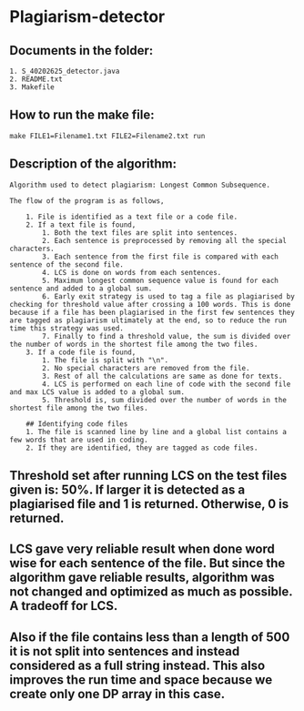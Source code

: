 # Plagiarism-detector

## Documents in the folder:

	1. S_40202625_detector.java
	2. README.txt
	3. Makefile

## How to run the make file:

	make FILE1=Filename1.txt FILE2=Filename2.txt run

## Description of the algorithm:

	Algorithm used to detect plagiarism: Longest Common Subsequence. 
	
	The flow of the program is as follows, 
	
		1. File is identified as a text file or a code file. 
		2. If a text file is found,
			1. Both the text files are split into sentences. 
			2. Each sentence is preprocessed by removing all the special characters. 
			3. Each sentence from the first file is compared with each sentence of the second file. 
			4. LCS is done on words from each sentences. 
			5. Maximum longest common sequence value is found for each sentence and added to a global sum. 
			6. Early exit strategy is used to tag a file as plagiarised by checking for threshold value after crossing a 100 words. This is done because if a file has been plagiarised in the first few sentences they are tagged as plagiarism ultimately at the end, so to reduce the run time this strategy was used.
			7. Finally to find a threshold value, the sum is divided over the number of words in the shortest file among the two files. 
		3. If a code file is found, 
			1. The file is split with "\n". 
			2. No special characters are removed from the file. 
			3. Rest of all the calculations are same as done for texts. 
			4. LCS is performed on each line of code with the second file and max LCS value is added to a global sum. 
			5. Threshold is, sum divided over the number of words in the shortest file among the two files. 
		
		## Identifying code files
		1. The file is scanned line by line and a global list contains a few words that are used in coding. 
		2. If they are identified, they are tagged as code files.  

## Threshold set after running LCS on the test files given is: 50%. If larger it is detected as a plagiarised file and 1 is returned. Otherwise, 0 is returned. 

## LCS gave very reliable result when done word wise for each sentence of the file. But since the algorithm gave reliable results, algorithm was not changed and optimized as much as possible. A tradeoff for LCS. 

## Also if the file contains less than a length of 500 it is not split into sentences and instead considered as a full string instead. This also improves the run time and space because we create only one DP array in this case.